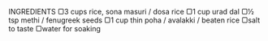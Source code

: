 INGREDIENTS
▢3 cups rice, sona masuri / dosa rice
▢1 cup urad dal
▢½ tsp methi / fenugreek seeds
▢1 cup thin poha / avalakki / beaten rice
▢salt to taste
▢water for soaking